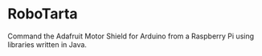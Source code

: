 # RoboTarta
Command the Adafruit Motor Shield for Arduino from a Raspberry Pi using libraries written in Java.
